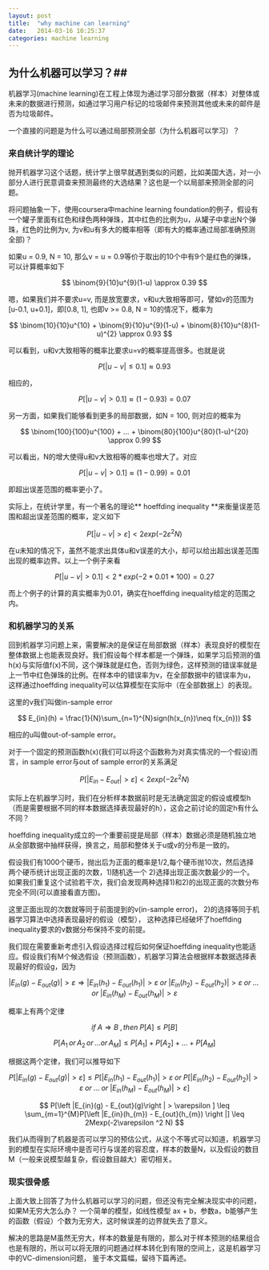 ```yaml
---
layout: post
title:  "why machine can learning"
date:   2014-03-16 10:25:37
categories: machine learning 
---
```


## 为什么机器可以学习？##
机器学习(machine learning)在工程上体现为通过学习部分数据（样本）对整体或未来的数据进行预测，如通过学习用户标记的垃圾邮件来预测其他或未来的邮件是否为垃圾邮件。

一个直接的问题是为什么可以通过局部预测全部（为什么机器可以学习）？

### 来自统计学的理论 ###
抛开机器学习这个话题，统计学上很早就遇到类似的问题，比如美国大选，对一小部分人进行民意调查来预测最终的大选结果？这也是一个以局部来预测全部的问题。

将问题抽象一下，使用coursera中machine learning foundation的例子，假设有一个罐子里面有红色和绿色两种弹珠，其中红色的比例为u，从罐子中拿出N个弹珠，红色的比例为v, 为v和u有多大的概率相等（即有大的概率通过局部准确预测全部)？

如果u = 0.9,  N = 10, 那么v = u = 0.9等价于取出的10个中有9个是红色的弹珠，可以计算概率如下

$$
\binom{9}{10}u^{9}(1-u) \approx 0.39
$$

嗯，如果我们并不要求u=v, 而是放宽要求，v和u大致相等即可，譬如v的范围为[u-0.1, u+0.1]，即[0.8, 1],  也即v >= 0.8, N = 10的情况下，概率为

$$
\binom{10}{10}u^{10} + \binom{9}{10}u^{9}(1-u) + \binom{8}{10}u^{8}(1-u)^{2} \approx 0.93
$$

可以看到，u和v大致相等的概率比要求u=v的概率提高很多。也就是说

$$
P[|u - v| \leq 0.1] \approx 0.93
$$

相应的，

$$
P[|u - v| > 0.1] \approx (1-0.93) = 0.07
$$

另一方面，如果我们能够看到更多的局部数据，如N = 100, 则对应的概率为

$$
\binom{100}{100}u^{100} + ...  + \binom{80}{100}u^{80}(1-u)^{20} \approx 0.99
$$

可以看出，N的增大使得u和v大致相等的概率也增大了。对应

$$
P[|u - v| > 0.1] \approx (1-0.99) = 0.01
$$

即超出误差范围的概率更小了。

实际上，在统计学里，有一个著名的理论** hoeffding inequality **来衡量误差范围和超出误差范围的概率，定义如下

$$
   P[|u - v| > \varepsilon ] < 2exp(-2\varepsilon ^2 N)
$$

在u未知的情况下，虽然不能求出具体u和v误差的大小，却可以给出超出误差范围出现的概率边界。以上一个例子来看

$$
   P[|u-v| > 0.1] < 2*exp(-2*0.01*100) = 0.27
$$

而上个例子的计算的真实概率为0.01，确实在hoeffding inequality给定的范围之内。


### 和机器学习的关系 ###
回到机器学习问题上来，需要解决的是保证在局部数据（样本）表现良好的模型在整体数据上也能表现良好。我们假设每个样本都是一个弹珠，如果学习后预测的值h(x)与实际值f(x)不同，这个弹珠就是红色，否则为绿色，这样预测的错误率就是上一节中红色弹珠的比例。在样本中的错误率为v，在全部数据中的错误率为u，这样通过hoeffding inequality可以估算模型在实际中（在全部数据上）的表现。

这里的v我们叫做in-sample error

$$
   E_{in}(h) = \frac{1}{N}\sum_{n=1}^{N}sign(h(x_{n})\neq f(x_{n}))
$$

相应的u叫做out-of-sample error。

对于一个固定的预测函数h(x)(我们可以将这个函数称为对真实情况的一个假设)而言，in sample error与out of sample error的关系满足

$$
 P[|{E}_{in} - {E}_{out}| > \varepsilon ] < 2exp(-2\varepsilon ^2 N)
$$

实际上在机器学习时，我们在分析样本数据前时是无法确定固定的假设或模型h（而是需要根据不同的样本数据选择表现最好的h），这会之前讨论的固定h有什么不同？

hoeffding inequality成立的一个重要前提是局部（样本）数据必须是随机独立地从全部数据中抽样获得，换言之，局部和整体关于u或v的分布是一致的。

假设我们有1000个硬币，抛出后为正面的概率是1/2,每个硬币抛10次，然后选择两个硬币统计出现正面的次数，1)随机选一个 2)选择出现正面次数最少的一个。如果我们重复这个试验若干次，我们会发现两种选择1)和2)的出现正面的次数分布完全不同(可以直接看直方图)。

这里正面出现的次数就等同于前面提到的v(in-sample error)， 2)的选择等同于机器学习算法中选择表现最好的假设（模型）， 这种选择已经破坏了hoeffding inequality要求的v数据分布保持不变的前提。

我们现在需要重新考虑引入假设选择过程后如何保证hoeffding inequality也能适应。假设我们有M个候选假设（预测函数），机器学习算法会根据样本数据选择表现最好的假设g，因为

$$
\left |E_{in}(g) - E_{out}(g) \right |  > \varepsilon  \Rightarrow  \left |E_{in}(h_{1}) - E_{out}(h_{1}) \right | > \varepsilon  \; or \; \left |E_{in}(h_{2}) - E_{out}(h_{2}) \right | > \varepsilon  \; or \; ... \;or \; \left |E_{in}(h_{M}) - E_{out}(h_{M}) \right | > \varepsilon 
$$

概率上有两个定律

$$
if \; A \Rightarrow B \; , then \; P[A] \leq P[B] 
$$

$$
P[A_{1}\,or\,A_{2}\,or\,...or\,A_{M}] \leq P[A_{1}] + P[A_{2}] + ... + P[A_{M}]
$$

根据这两个定律，我们可以推导如下

$$
P[\left |E_{in}(g) - E_{out}(g)\right | > \varepsilon ] \leq P[\left |E_{in}(h_{1}) - E_{out}(h_{1}) \right | > \varepsilon  \; or \; P[\left |E_{in}(h_{2}) - E_{out}(h_{2}) \right | > \varepsilon  \; or \; ... \;or \; \left |E_{in}(h_{M}) - E_{out}(h_{M}) \right | > \varepsilon] 
$$

$$
P[\left |E_{in}(g) - E_{out}(g)\right | > \varepsilon ] \leq \sum_{m=1}^{M}P[\left |E_{in}(h_{m}) - E_{out}(h_{m}) \right |] \leq 2Mexp(-2\varepsilon ^2 N)
$$

我们从而得到了机器是否可以学习的预估公式，从这个不等式可以知道，机器学习到的模型在实际环境中是否可行与误差的容忍度，样本的数量N，以及假设的数目M（一般来说模型越复杂，假设数目越大）密切相关。


### 现实很骨感 ###

上面大致上回答了为什么机器可以学习的问题，但还没有完全解决现实中的问题，如果M无穷大怎么办？
一个简单的模型，如线性模型 ax + b，参数a，b能够产生的函数（假设）个数为无穷大，这时候误差的边界就失去了意义。

解决的思路是M虽然无穷大，样本的数量是有限的，那么对于样本预测的结果组合也是有限的，所以可以将无限的问题通过样本转化到有限的空间上，这是机器学习中的VC-dimension问题， 鉴于本文篇幅，留待下篇再述。



